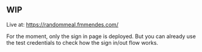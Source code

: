 ## WIP

Live at: https://randommeal.fmmendes.com/

For the moment, only the sign in page is deployed.
But you can already use the test credentials to check how the sign in/out flow works.
